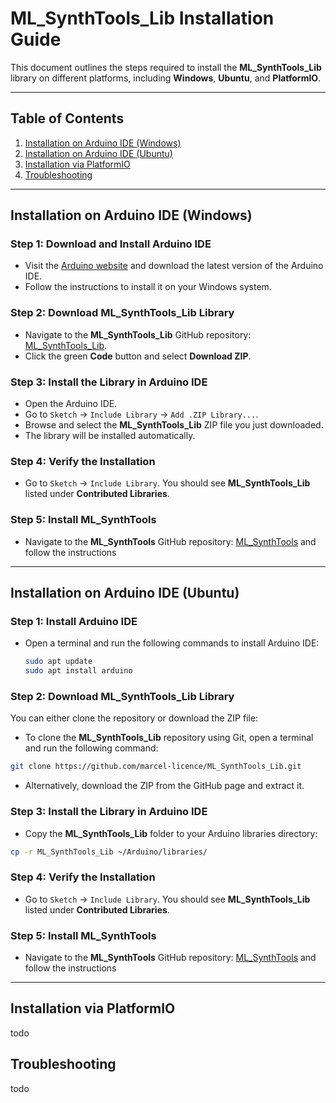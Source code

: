 # ML_SynthTools_Lib Installation Guide

This document outlines the steps required to install the **ML_SynthTools_Lib** library on different platforms, including **Windows**, **Ubuntu**, and **PlatformIO**.

---

## Table of Contents
1. [Installation on Arduino IDE (Windows)](#installation-on-arduino-ide-windows)
2. [Installation on Arduino IDE (Ubuntu)](#installation-on-arduino-ide-ubuntu)
3. [Installation via PlatformIO](#installation-via-platformio)
4. [Troubleshooting](#troubleshooting)

---

## Installation on Arduino IDE (Windows)

### Step 1: Download and Install Arduino IDE
- Visit the [Arduino website](https://www.arduino.cc/en/software) and download the latest version of the Arduino IDE.
- Follow the instructions to install it on your Windows system.

### Step 2: Download ML_SynthTools_Lib Library
- Navigate to the **ML_SynthTools_Lib** GitHub repository: [ML_SynthTools_Lib](https://github.com/marcel-licence/ML_SynthTools_Lib).
- Click the green **Code** button and select **Download ZIP**.

### Step 3: Install the Library in Arduino IDE
- Open the Arduino IDE.
- Go to `Sketch` -> `Include Library` -> `Add .ZIP Library...`.
- Browse and select the **ML_SynthTools_Lib** ZIP file you just downloaded.
- The library will be installed automatically.

### Step 4: Verify the Installation
- Go to `Sketch` -> `Include Library`. You should see **ML_SynthTools_Lib** listed under **Contributed Libraries**.

### Step 5: Install **ML_SynthTools**
- Navigate to the **ML_SynthTools** GitHub repository: [ML_SynthTools](https://github.com/marcel-licence/ML_SynthTools)
  and follow the instructions

---

## Installation on Arduino IDE (Ubuntu)

### Step 1: Install Arduino IDE
- Open a terminal and run the following commands to install Arduino IDE:

  ```bash
  sudo apt update
  sudo apt install arduino

### Step 2: Download ML_SynthTools_Lib Library

You can either clone the repository or download the ZIP file:

- To clone the **ML_SynthTools_Lib** repository using Git, open a terminal and run the following command:

```bash
git clone https://github.com/marcel-licence/ML_SynthTools_Lib.git
```

- Alternatively, download the ZIP from the GitHub page and extract it.

### Step 3: Install the Library in Arduino IDE

- Copy the **ML_SynthTools_Lib** folder to your Arduino libraries directory:

```bash
cp -r ML_SynthTools_Lib ~/Arduino/libraries/
```

### Step 4: Verify the Installation
- Go to `Sketch` -> `Include Library`. You should see **ML_SynthTools_Lib** listed under **Contributed Libraries**.

### Step 5: Install **ML_SynthTools**
- Navigate to the **ML_SynthTools** GitHub repository: [ML_SynthTools](https://github.com/marcel-licence/ML_SynthTools)
  and follow the instructions

---

## Installation via PlatformIO

todo

## Troubleshooting

todo

